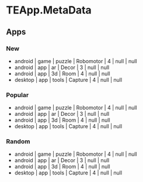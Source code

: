 # TEApp.MetaData
## Apps
### New
- android | game | puzzle | Robomotor | 4 | null | null
- android | app  | ar     | Decor     | 3 | null | null
- android | app  | 3d     | Room      | 4 | null | null
- desktop | app  | tools  | Capture   | 4 | null | null

### Popular
- android | game | puzzle | Robomotor | 4 | null | null
- android | app  | ar     | Decor     | 3 | null | null
- android | app  | 3d     | Room      | 4 | null | null
- desktop | app  | tools  | Capture   | 4 | null | null

### Random
- android | game | puzzle | Robomotor | 4 | null | null
- android | app  | ar     | Decor     | 3 | null | null
- android | app  | 3d     | Room      | 4 | null | null
- desktop | app  | tools  | Capture   | 4 | null | null
